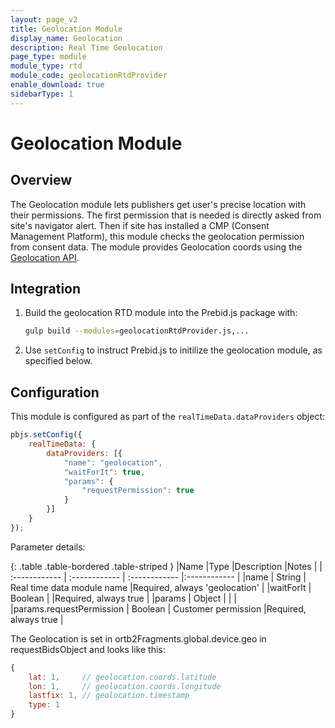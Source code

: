 ```yaml
---
layout: page_v2
title: Geolocation Module
display_name: Geolocation
description: Real Time Geolocation
page_type: module
module_type: rtd
module_code: geolocationRtdProvider
enable_download: true
sidebarType: 1
---
```


# Geolocation Module

## Overview

The Geolocation module lets publishers get user's precise location with their permissions. The first permission that is needed is directly asked from site's navigator alert. Then if site has installed a CMP (Consent Management Platform), this module checks the geolocation permission from consent data. The module provides Geolocation coords using the [Geolocation API](https://developer.mozilla.org/en-US/docs/Web/API/Geolocation_API).

## Integration

1. Build the geolocation RTD module into the Prebid.js package with:

    ```bash
    gulp build --modules=geolocationRtdProvider.js,...
    ```

2. Use `setConfig` to instruct Prebid.js to initilize the geolocation module, as specified below.

## Configuration

This module is configured as part of the `realTimeData.dataProviders` object:

```javascript
pbjs.setConfig({
    realTimeData: {
        dataProviders: [{
            "name": "geolocation",
            "waitForIt": true,
            "params": {
                "requestPermission": true
            }
        }]
    }
});
```

Parameter details:

{: .table .table-bordered .table-striped }
|Name |Type |Description |Notes |
| :------------ | :------------ | :------------ |:------------ |
|name | String | Real time data module name |Required, always 'geolocation' |
|waitForIt | Boolean | |Required, always true |
|params | Object | | |
|params.requestPermission | Boolean | Customer permission |Required, always true  |

The Geolocation is set in ortb2Fragments.global.device.geo in requestBidsObject and looks like this:

```javascript
{
    lat: 1,     // geolocation.coords.latitude
    lon: 1,     // geolocation.coords.longitude
    lastfix: 1, // geolocation.timestamp
    type: 1
}
```
